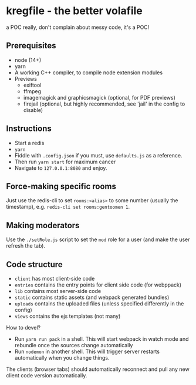 kregfile - the better volafile
===

a POC really, don't complain about messy code, it's a POC!


Prerequisites
---

- node (14+)
- yarn
- A working C++ compiler, to compile node extension modules
- Previews
  - exiftool
  - ffmpeg
  - imagemagick and graphicsmagick (optional, for PDF previews)
  - firejail (optional, but highly recommended, see 'jail' in the config to disable)


Instructions
---

- Start a redis
- `yarn`
- Fiddle with `.config.json` if you must, use `defaults.js` as a reference.
- Then run `yarn start` for maximum cancer
- Navigate to `127.0.0.1:8080` and enjoy.

Force-making specific rooms
---

Just use the redis-cli to set `rooms:<alias>` to some number (usually the timestamp), e.g. `redis-cli set rooms:gentoomen 1`.

Making moderators
---

Use the `./setRole.js` script to set the `mod` role for a user (and make the user refresh the tab).


Code structure
---

- `client` has most client-side code
- `entries` contains the entry points for client side code (for webppack)
- `lib` contains most server-side code
- `static` contains static assets (and webpack generated bundles)
- `uploads` contains the uploaded files (unless specified differently in the config)
- `views` contains the ejs templates (not many)

How to devel?

- Run `yarn run pack` in a shell. This will start webpack in watch mode and rebundle once the sources change automatically
- Run `nodemon` in another shell. This will trigger server restarts automatically when you change things.

The clients (browser tabs) should automatically reconnect and pull any new client code version automatically.